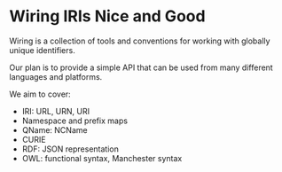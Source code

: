 # Wiring IRIs Nice and Good

Wiring is a collection of tools and conventions for working with globally unique identifiers.

Our plan is to provide a simple API that can be used from many different languages and platforms.

We aim to cover:

- IRI: URL, URN, URI
- Namespace and prefix maps
- QName: NCName
- CURIE
- RDF: JSON representation
- OWL: functional syntax, Manchester syntax
